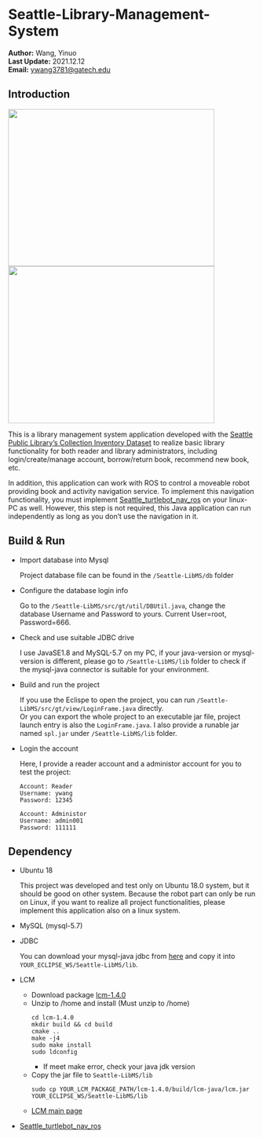 # Seattle-Library-Management-System

**Author:** Wang, Yinuo\
**Last Update:** 2021.12.12\
**Email:** ywang3781@gatech.edu

## Introduction

<img src="https://user-images.githubusercontent.com/69251304/145726243-9aefe150-7a63-40b4-9bd8-e2a470db3a87.png" width="420" height="320"/> <img src="https://user-images.githubusercontent.com/69251304/145726254-c10b7707-8586-4e98-b10f-0898de7a44fc.png" width="420" height="320"/><br/>

This is a library management system application developed with the [Seattle Public Library’s Collection Inventory Dataset](https://data.seattle.gov/Community/Library-Collection-Inventory/6vkj-f5xf) to realize basic library functionality for both reader and library administrators, including login/create/manage account, borrow/return book, recommend new book, etc.

In addition, this application can work with ROS to control a moveable robot providing book and activity navigation service. 
To implement this navigation functionality, you must implement [Seattle_turtlebot_nav_ros](https://github.com/AWang-Cabin/seattle_turtlebot_nav_ros) on your linux-PC as well. However, this step is not required, this Java application can run independently as long as you don’t use the navigation in it.

## Build & Run
* Import database into Mysql

   Project database file can be found in the `/Seattle-LibMS/db` folder
   
* Configure the database login info

   Go to the `/Seattle-LibMS/src/gt/util/DBUtil.java`, change the database Username and Password to yours. Current User=root, Password=666. 
* Check and use suitable JDBC drive

   I use JavaSE1.8 and MySQL-5.7 on my PC, if your java-version or mysql-version is different, please go to `/Seattle-LibMS/lib` folder to check if the mysql-java connector is suitable for your environment.
   
* Build and run the project

   If you use the Eclispe to open the project, you can run `/Seattle-LibMS/src/gt/view/LoginFrame.java` directly.\
   Or you can export the whole project to an executable jar file, project launch entry is also the `LoginFrame.java`.
   I also provide a runable jar named `spl.jar` under `/Seattle-LibMS/lib` folder.

* Login the account

   Here, I provide a reader account and a administor account for you to test the project:
   ```
   Account: Reader
   Username: ywang
   Password: 12345
   
   Account: Administor
   Username: admin001
   Password: 111111
   ```

## Dependency
* Ubuntu 18

   This project was developed and test only on Ubuntu 18.0 system, but it should be good on other system.
   Because the robot part can only be run on Linux, if you want to realize all project functionalities, please implement this application also on a linux system.
   
* MySQL (mysql-5.7)

* JDBC

   You can download your mysql-java jdbc from [here](https://mvnrepository.com/artifact/mysql/mysql-connector-java) and copy it into `YOUR_ECLIPSE_WS/Seattle-LibMS/lib`.
   
* LCM
    * Download package [lcm-1.4.0](https://github.com/AWang-Cabin/MiLAB-Cheetah-Software/releases/download/v1.0.0/lcm-1.4.0.zip) 
    * Unzip to /home and install (Must unzip to /home)
        ```
        cd lcm-1.4.0
        mkdir build && cd build
        cmake ..
        make -j4
        sudo make install
        sudo ldconfig
        ```
      * If meet make error, check your java jdk version
    * Copy the jar file to `Seattle-LibMS/lib`
      ```
      sudo cp YOUR_LCM_PACKAGE_PATH/lcm-1.4.0/build/lcm-java/lcm.jar YOUR_ECLIPSE_WS/Seattle-LibMS/lib
      ```
    * [LCM main page](https://lcm-proj.github.io/)
    
* [Seattle_turtlebot_nav_ros](https://github.com/AWang-Cabin/seattle_turtlebot_nav_ros)
